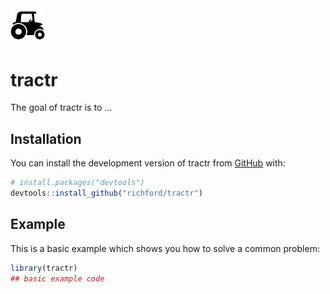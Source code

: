 
<!-- README.md is generated from README.Rmd. Please edit that file -->

<img src="./man/figures/tractr-logo.svg" width="11%" />

# tractr

<!-- badges: start -->
<!-- badges: end -->

The goal of tractr is to …

## Installation

You can install the development version of tractr from
[GitHub](https://github.com/) with:

``` r
# install.packages("devtools")
devtools::install_github("richford/tractr")
```

## Example

This is a basic example which shows you how to solve a common problem:

``` r
library(tractr)
## basic example code
```
